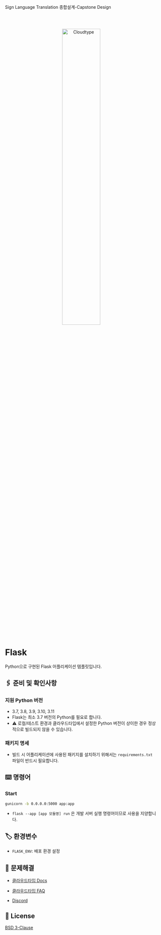 Sign Language Translation
종합설계-Capstone Design

<br/>
<br/>

<p align="center">
<img src="https://files.cloudtype.io/logo/cloudtype-logo-horizontal-black.png" width="50%" alt="Cloudtype"/>
</p>

<br/>
<br/>

# Flask

Python으로 구현된 Flask 어플리케이션 템플릿입니다.

## 🖇️ 준비 및 확인사항

### 지원 Python 버전
- 3.7, 3.8, 3.9, 3.10, 3.11
- Flask는 최소 3.7 버전의 Python를 필요로 합니다.
- ⚠️ 로컬/테스트 환경과 클라우드타입에서 설정한 Python 버전이 상이한 경우 정상적으로 빌드되지 않을 수 있습니다.

### 패키지 명세
- 빌드 시 어플리케이션에 사용된 패키지를 설치하기 위해서는 `requirements.txt` 파일이 반드시 필요합니다.

## ⌨️ 명령어

### Start

```bash
gunicorn -b 0.0.0.0:5000 app:app
```

- `flask --app [app 모듈명] run` 은 개발 서버 실행 명령어이므로 사용을 지양합니다.


## 🏷️ 환경변수

- `FLASK_ENV`: 배포 환경 설정


## 💬 문제해결

- [클라우드타입 Docs](https://docs.cloudtype.io/)

- [클라우드타입 FAQ](https://help.cloudtype.io/guide/faq)

- [Discord](https://discord.gg/U7HX4BA6hu)


## 📄 License

[BSD 3-Clause](https://github.com/pallets/flask/blob/main/LICENSE.rst)

